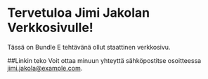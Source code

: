 # Tervetuloa Jimi Jakolan Verkkosivulle!

Tässä on Bundle E tehtävänä ollut staattinen verkkosivu.

##Linkin teko
Voit ottaa minuun yhteyttä sähköpostitse osoitteessa [jimi.jakola@example.com](mailto:jimi.jakola@example.com).



